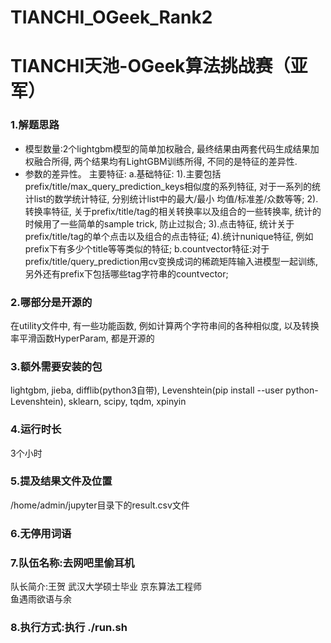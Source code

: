 # TIANCHI_OGeek_Rank2
# TIANCHI天池-OGeek算法挑战赛（亚军）

### 1.解题思路

- 模型数量:2个lightgbm模型的简单加权融合, 最终结果由两套代码生成结果加权融合所得, 两个结果均有LightGBM训练所得, 不同的是特征的差异性. 
- 参数的差异性。
  主要特征:
    a.基础特征:
       1).主要包括prefix/title/max_query_prediction_keys相似度的系列特征, 对于一系列的统计list的数学统计特征, 分别统计list中的最大/最小
    均值/标准差/众数等等;
       2).转换率特征, 关于prefix/title/tag的相关转换率以及组合的一些转换率, 统计的时候用了一些简单的sample trick, 防止过拟合;
       3).点击特征, 统计关于prefix/title/tag的单个点击以及组合的点击特征;
       4).统计nunique特征, 例如prefix下有多少个title等等类似的特征;
    b.countvector特征:对于prefix/title/query_prediction用cv变换成词的稀疏矩阵输入进模型一起训练, 另外还有prefix下包括哪些tag字符串的countvector;
### 2.哪部分是开源的
  在utility文件中, 有一些功能函数, 例如计算两个字符串间的各种相似度, 以及转换率平滑函数HyperParam, 都是开源的
### 3.额外需要安装的包
  lightgbm, jieba, difflib(python3自带), Levenshtein(pip install --user python-Levenshtein), sklearn, scipy, tqdm, xpinyin
### 4.运行时长
  3个小时
### 5.提及结果文件及位置
  /home/admin/jupyter目录下的result.csv文件
### 6.无停用词语
### 7.队伍名称:去网吧里偷耳机
  队长简介:王贺 武汉大学硕士毕业 京东算法工程师  
  鱼遇雨欲语与余
### 8.执行方式:执行 ./run.sh
